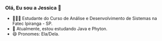 ### Olá, Eu sou a Jessica 👋

- 👩🏻‍🎓 Estudante do Curso de Análise e Desenvolvimento de Sistemas na Fatec Ipiranga - SP.
- 🌱 Atualmente, estou estudando Java e Phyton.
- 😄 Pronomes: Ela/Dela.


